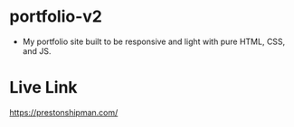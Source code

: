 # portfolio-v2
- My portfolio site built to be responsive and light with pure HTML, CSS, and JS.

# Live Link
https://prestonshipman.com/
